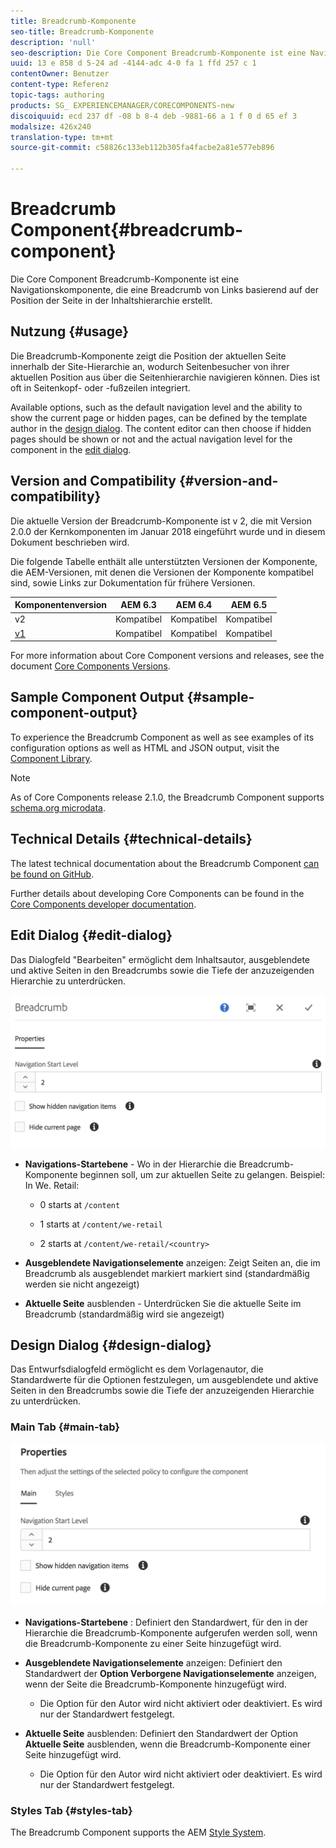 ```yaml
---
title: Breadcrumb-Komponente
seo-title: Breadcrumb-Komponente
description: 'null'
seo-description: Die Core Component Breadcrumb-Komponente ist eine Navigationskomponente, die eine Breadcrumb von Links basierend auf der Position der Seite in der Inhaltshierarchie erstellt.
uuid: 13 e 858 d 5-24 ad -4144-adc 4-0 fa 1 ffd 257 c 1
contentOwner: Benutzer
content-type: Referenz
topic-tags: authoring
products: SG_ EXPERIENCEMANAGER/CORECOMPONENTS-new
discoiquuid: ecd 237 df -08 b 8-4 deb -9881-66 a 1 f 0 d 65 ef 3
modalsize: 426x240
translation-type: tm+mt
source-git-commit: c58826c133eb112b305fa4facbe2a81e577eb896

---
```



# Breadcrumb Component{#breadcrumb-component}

Die Core Component Breadcrumb-Komponente ist eine Navigationskomponente, die eine Breadcrumb von Links basierend auf der Position der Seite in der Inhaltshierarchie erstellt.

## Nutzung {#usage}

Die Breadcrumb-Komponente zeigt die Position der aktuellen Seite innerhalb der Site-Hierarchie an, wodurch Seitenbesucher von ihrer aktuellen Position aus über die Seitenhierarchie navigieren können. Dies ist oft in Seitenkopf- oder -fußzeilen integriert.

Available options, such as the default navigation level and the ability to show the current page or hidden pages, can be defined by the template author in the [design dialog](#design-dialog). The content editor can then choose if hidden pages should be shown or not and the actual navigation level for the component in the [edit dialog](#edit-dialog).

## Version and Compatibility {#version-and-compatibility}

Die aktuelle Version der Breadcrumb-Komponente ist v 2, die mit Version 2.0.0 der Kernkomponenten im Januar 2018 eingeführt wurde und in diesem Dokument beschrieben wird.

Die folgende Tabelle enthält alle unterstützten Versionen der Komponente, die AEM-Versionen, mit denen die Versionen der Komponente kompatibel sind, sowie Links zur Dokumentation für frühere Versionen.

| Komponentenversion | AEM 6.3 | AEM 6.4 | AEM 6.5 |
|--- |--- |--- |--- |
| v2 | Kompatibel | Kompatibel | Kompatibel |
| [v1](breadcrumb-v1.md) | Kompatibel | Kompatibel | Kompatibel |

For more information about Core Component versions and releases, see the document [Core Components Versions](versions.md).

## Sample Component Output {#sample-component-output}

To experience the Breadcrumb Component as well as see examples of its configuration options as well as HTML and JSON output, visit the [Component Library](http://opensource.adobe.com/aem-core-wcm-components/library/breadcrumb.html).

>[!NOTE]
>
>As of Core Components release 2.1.0, the Breadcrumb Component supports [schema.org microdata](https://schema.org/BreadcrumbList).

## Technical Details {#technical-details}

The latest technical documentation about the Breadcrumb Component [can be found on GitHub](https://github.com/adobe/aem-core-wcm-components/blob/master/content/src/content/jcr_root/apps/core/wcm/components/breadcrumb/v2/breadcrumb).

Further details about developing Core Components can be found in the [Core Components developer documentation](developing.md).

## Edit Dialog {#edit-dialog}

Das Dialogfeld &quot;Bearbeiten&quot; ermöglicht dem Inhaltsautor, ausgeblendete und aktive Seiten in den Breadcrumbs sowie die Tiefe der anzuzeigenden Hierarchie zu unterdrücken.

![](assets/screen_shot_2018-01-12at124250.png)

* **Navigations-Startebene** - Wo in der Hierarchie die Breadcrumb-Komponente beginnen soll, um zur aktuellen Seite zu gelangen. Beispiel: In We. Retail:

   * 0 starts at `/content`

   * 1 starts at `/content/we-retail`
   * 2 starts at `/content/we-retail/<country>`

* **Ausgeblendete Navigationselemente** anzeigen: Zeigt Seiten an, die im Breadcrumb als ausgeblendet markiert markiert sind (standardmäßig werden sie nicht angezeigt)
* **Aktuelle Seite** ausblenden - Unterdrücken Sie die aktuelle Seite im Breadcrumb (standardmäßig wird sie angezeigt)

## Design Dialog {#design-dialog}

Das Entwurfsdialogfeld ermöglicht es dem Vorlagenautor, die Standardwerte für die Optionen festzulegen, um ausgeblendete und aktive Seiten in den Breadcrumbs sowie die Tiefe der anzuzeigenden Hierarchie zu unterdrücken.

### Main Tab {#main-tab}

![](assets/screen_shot_2018-01-12at124437.png)

* **Navigations-Startebene** : Definiert den Standardwert, für den in der Hierarchie die Breadcrumb-Komponente aufgerufen werden soll, wenn die Breadcrumb-Komponente zu einer Seite hinzugefügt wird.
* **Ausgeblendete Navigationselemente** anzeigen: Definiert den Standardwert der **Option Verborgene Navigationselemente** anzeigen, wenn der Seite die Breadcrumb-Komponente hinzugefügt wird.

   * Die Option für den Autor wird nicht aktiviert oder deaktiviert. Es wird nur der Standardwert festgelegt.

* **Aktuelle Seite** ausblenden: Definiert den Standardwert der Option **Aktuelle Seite** ausblenden, wenn die Breadcrumb-Komponente einer Seite hinzugefügt wird.

   * Die Option für den Autor wird nicht aktiviert oder deaktiviert. Es wird nur der Standardwert festgelegt.

### Styles Tab {#styles-tab}

The Breadcrumb Component supports the AEM [Style System](authoring.md#component-styling).
